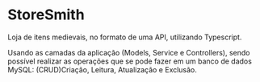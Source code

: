 # StoreSmith

Loja de itens medievais, no formato de uma API, utilizando Typescript.

Usando as camadas da aplicação (Models, Service e Controllers),
sendo possível realizar as operações que se pode fazer em um banco de dados MySQL: (CRUD)Criação, Leitura, Atualização e Exclusão.
